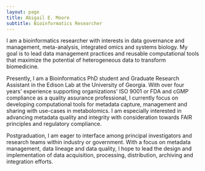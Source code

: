 ```yaml
---
layout: page
title: Abigail E. Moore
subtitle: Bioinformatics Researcher
---
```


I am a bioinformatics researcher with interests in data governance and management, meta-analysis, integrated omics and systems biology. My goal is to lead data management practices and reusable computational tools that maximize the potential of heterogeneous data to transform biomedicine. 

Presently, I am a Bioinformatics PhD student and Graduate Research Assistant in the Edison Lab at the University of Georgia. With over four years' experience supporting organizations' ISO 9001 or FDA and cGMP compliance as a quality assurance professional, I currently focus on developing computational tools for metadata capture, management and sharing with use-cases in metabolomics. I am especially interested in advancing metadata quality and integrity with consideration towards FAIR principles and regulatory compliance. 

Postgraduation, I am eager to interface among principal investigators and research teams within industry or government. With a focus on metadata management, data lineage and data quality, I hope to lead the design and implementation of data acquisition, processing, distribution, archiving and integration efforts.
